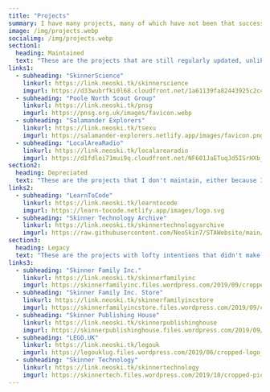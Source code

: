 ```yaml
---
title: "Projects"
summary: I have many projects, many of which have not been that successful...
image: /img/projects.webp
socialimg: /img/projects.webp
section1:
  heading: Maintained
  text: "These are the projects that are still regularly updated, unlike others..."
links1:
  - subheading: "SkinnerScience"
    linkurl: https://link.neoski.tk/skinnerscience
    imgurl: https://d33wubrfki0l68.cloudfront.net/1a61139fa82443925c2c41e459157345218b8a5b/9d160/favicon.svg
  - subheading: "Poole North Scout Group"
    linkurl: https://link.neoski.tk/pnsg
    imgurl: https://pnsg.org.uk/images/favicon.webp
  - subheading: "Salamander Explorers"
    linkurl: https://link.neoski.tk/tsexu
    imgurl: https://salamander-explorers.netlify.app/images/favicon.png
  - subheading: "LocalAreaRadio"
    linkurl: https://link.neoski.tk/localarearadio
    imgurl: https://d1fdloi71mui9q.cloudfront.net/NF601JaETuqJd5ISrHXb_8xzJzduraasoNPLe
section2:
  heading: Depreciated
  text: "These are the projects that I don't maintain, either because I've given up or, yeah, I've given up..."
links2:
  - subheading: "LearnToCode"
    linkurl: https://link.neoski.tk/learntocode
    imgurl: https://learn-tocode.netlify.app/images/logo.svg
  - subheading: "Skinner Technology Archive"
    linkurl: https://link.neoski.tk/skinnertechnologyarchive
    imgurl: https://raw.githubusercontent.com/NeoSkin7/STAWebsite/main/IMAGES/FAVICON.PNG
section3:
  heading: Legacy
  text: "These are the projects with lofty intentions that didn't make it through the bumpy alpha process. Some of them were intended as businesses offering services, which are of course unavailable. Overall, these are market flops and diabolical messes by the looks of it."
links3:
  - subheading: "Skinner Family Inc."
    linkurl: https://link.neoski.tk/skinnerfamilyinc
    imgurl: https://skinnerfamilyinc.files.wordpress.com/2019/09/cropped-logo_transparent_lightbulb.png
  - subheading: "Skinner Family Inc. Store"
    linkurl: https://link.neoski.tk/skinnerfamilyincstore
    imgurl: https://skinnerfamilyincstore.files.wordpress.com/2019/09/cropped-logo_transparent_lightbulb.png
  - subheading: "Skinner Publishing House"
    linkurl: https://link.neoski.tk/skinnerpublishinghouse
    imgurl: https://skinnerpublishinghouse.files.wordpress.com/2019/09/cropped-logo_transparent_lightbulb.png
  - subheading: "LEGO.UK"
    linkurl: https://link.neoski.tk/legouk
    imgurl: https://legouklug.files.wordpress.com/2019/06/cropped-logo_transparent1-1.png
  - subheading: "Skinner Technology"
    linkurl: https://link.neoski.tk/skinnertechnology
    imgurl: https://skinnertech.files.wordpress.com/2019/10/cropped-picture11.png
---
```

